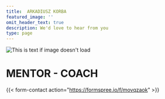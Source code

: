 ```yaml
---
title:  ARKADIUSZ KORBA
featured_image: ''
omit_header_text: true
description: We'd love to hear from you
type: page
---
```



![This is text if image doesn't load](/images/ARCOS_logo2.png "")


# MENTOR - COACH

{{< form-contact action="https://formspree.io/f/movqzaok"  >}}
